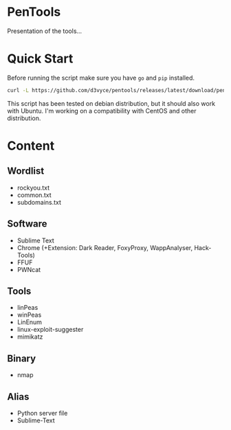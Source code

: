 # PenTools

Presentation of the tools...

# Quick Start

Before running the script make sure you have `go` and `pip` installed.

```Bash
curl -L https://github.com/d3vyce/pentools/releases/latest/download/pentools.sh | sh
```

This script has been tested on debian distribution, but it should also work with Ubuntu.
I'm working on a compatibility with CentOS and other distribution.

# Content
## Wordlist
- rockyou.txt
- common.txt
- subdomains.txt

## Software
- Sublime Text
- Chrome (+Extension: Dark Reader, FoxyProxy, WappAnalyser, Hack-Tools)
- FFUF
- PWNcat

## Tools
- linPeas
- winPeas
- LinEnum
- linux-exploit-suggester
- mimikatz

## Binary
- nmap

## Alias
- Python server file
- Sublime-Text
